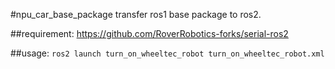 #npu_car_base_package
transfer ros1 base package to ros2.

##requirement:
https://github.com/RoverRobotics-forks/serial-ros2

##usage:
`ros2 launch turn_on_wheeltec_robot turn_on_wheeltec_robot.xml` 